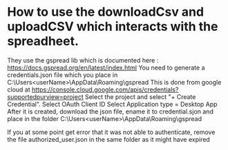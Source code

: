 # How to use the downloadCsv and uploadCSV which interacts with the spreadheet.

They use the gspread lib which is documented here : https://docs.gspread.org/en/latest/index.html
You need to generate a credentials.json file which you place in C:\Users\<userName>\AppData\Roaming\gspread
This is done from google cloud at https://console.cloud.google.com/apis/credentials?supportedpurview=project
Select the project and select "+ Create Credential".
Select OAuth Client ID
Select Application type = Desktop App
After it is created, download the json file, ename it to credential.sjon and place in the folder C:\Users\<userName>\AppData\Roaming\gspread

If you at some point get error that it was not able to authenticate, remove the file authorized_user.json in the same folder as it might have expired